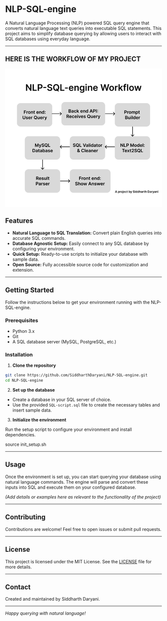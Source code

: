 # NLP-SQL-engine

A Natural Language Processing (NLP) powered SQL query engine that converts natural language text queries into executable SQL statements. This project aims to simplify database querying by allowing users to interact with SQL databases using everyday language.

---

## HERE IS THE WORKFLOW OF MY PROJECT
![Flow Chart of My Project](./Flow-Chart.png)

## Features

- **Natural Language to SQL Translation:** Convert plain English queries into accurate SQL commands.
- **Database Agnostic Setup:** Easily connect to any SQL database by configuring your environment.
- **Quick Setup:** Ready-to-use scripts to initialize your database with sample data.
- **Open Source:** Fully accessible source code for customization and extension.

---

## Getting Started

Follow the instructions below to get your environment running with the NLP-SQL-engine.

### Prerequisites

- Python 3.x
- Git
- A SQL database server (MySQL, PostgreSQL, etc.)

### Installation

1. **Clone the repository**

```bash
git clone https://github.com/SiddharthDaryani/NLP-SQL-engine.git
cd NLP-SQL-engine
```


2. **Set up the database**

- Create a database in your SQL server of choice.
- Use the provided `SQL-script.sql` file to create the necessary tables and insert sample data.

3. **Initialize the environment**

Run the setup script to configure your environment and install dependencies.

source init_setup.sh


---

## Usage

Once the environment is set up, you can start querying your database using natural language commands. The engine will parse and convert these inputs into SQL and execute them on your configured database.

*(Add details or examples here as relevant to the functionality of the project)*

---

## Contributing

Contributions are welcome! Feel free to open issues or submit pull requests.

---

## License

This project is licensed under the MIT License. See the [LICENSE](LICENSE) file for more details.

---

## Contact

Created and maintained by Siddharth Daryani.

---

*Happy querying with natural language!*